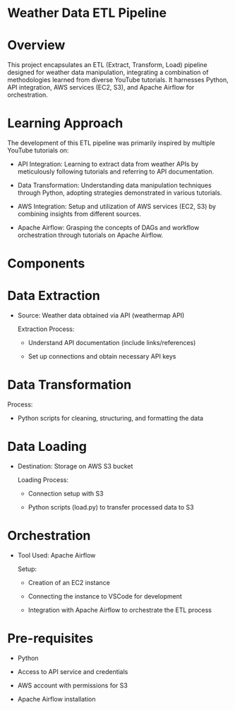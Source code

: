 
# Weather Data ETL Pipeline

# Overview

This project encapsulates an ETL (Extract, Transform, Load) pipeline designed for weather data manipulation, integrating a combination of methodologies learned from diverse YouTube tutorials. It harnesses Python, API integration, AWS services (EC2, S3), and Apache Airflow for orchestration.

# Learning Approach

The development of this ETL pipeline was primarily inspired by multiple YouTube tutorials on:

- API Integration: Learning to extract data from weather APIs by meticulously following tutorials and referring to API documentation.
  
- Data Transformation: Understanding data manipulation techniques through Python, adopting strategies demonstrated in various tutorials.

- AWS Integration: Setup and utilization of AWS services (EC2, S3) by combining insights from different sources.
  
- Apache Airflow: Grasping the concepts of DAGs and workflow orchestration through tutorials on Apache Airflow.

# Components

# Data Extraction

  - Source: Weather data obtained via API (weathermap API)

    Extraction Process:

    - Understand API documentation (include links/references)

    - Set up connections and obtain necessary API keys

# Data Transformation

  Process:

   - Python scripts for cleaning, structuring, and formatting the data

# Data Loading

  - Destination: Storage on AWS S3 bucket

    Loading Process:

     - Connection setup with S3

     - Python scripts (load.py) to transfer processed data to S3

# Orchestration

  - Tool Used: Apache Airflow

    Setup:

    - Creation of an EC2 instance

    - Connecting the instance to VSCode for development

    - Integration with Apache Airflow to orchestrate the ETL process

# Pre-requisites

  - Python 

  - Access to API service and credentials

  - AWS account with permissions for S3

  - Apache Airflow installation




